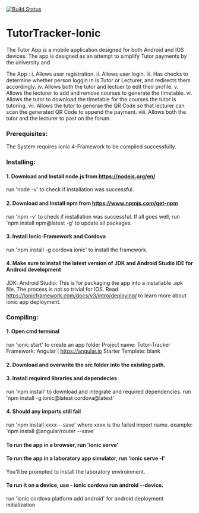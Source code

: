 [![Build Status](https://travis-ci.org/1154046/Tutor-Tracker.svg?branch=master)](https://travis-ci.org/1154046/Tutor-Tracker)

# TutorTracker-Ionic

The Tutor App is a mobile application designed for both Android and IOS devices. The app is designed as an attempt to simplify Tutor payments by the university and 

The App : i. Allows user registration.
         ii. Allows user login.
         iii. Has checks to determine whether person loggin in is Tutor or Lecturer, and redirects them accordingly.
         iv. Allows both the tutor and lectuer to edit their profile.
         v. Allows the lecturer to add and remove courses to generate the timetable.
         vi. Allows the tutor to download the timetable for the courses the tutor is tutoring.
         vii. Allows the tutor to generae the QR Code so that lecturer can scan the generated QR Code to append the payment.
         viii. Allows both the tutor and the lecturer to post on the forum.

### Prerequisites:
The System requires ionic 4-Framework to be compiled successfully.

### Installing:

#### 1. Download and Install node.js from https://nodejs.org/en/
run 'node -v' to check if installation was successful.


#### 2. Download and Install npm from https://www.npmjs.com/get-npm
run 'npm -v' to check if installation was successful.
If all goes well, run 'npm install npm@latest -g' to update all packages.


#### 3. Install Ionic-Framework and Cordova
run 'npm install -g cordova ionic' to install the framework.


#### 4. Make sure to install the latest version of JDK and Android Studio IDE for Android development
JDK: 
Android Studio:
This is for packaging the app into a installable .apk file.
The process is not so trivial for IOS. Read https://ionicframework.com/docs/v3/intro/deploying/ to learn more about ionic app deployment.


### Compiling:

#### 1. Open cmd terminal 
run 'ionic start' to create an app folder 
Project name: Tutor-Tracker
Framework: Angular | https://angular.io
Starter Template: blank

#### 2. Download and overwrite the src folder into the existing path.

#### 3. Install required libraries and dependecies
run 'npm install' to download and integrate and required dependencies.
run 'npm install -g ionic@latest cordova@latest'

#### 4. Should any imports still fail
run 'npm install xxxx --save' where xxxx is the failed import name.
example: 'npm install @angular/router --save'

#### To run the app in a browser, run 'ionic serve'

#### To run the app in a laboratory app simulator, run 'ionic serve -l'
You'll be prompted to install the laboratory enviroinment.

#### To run it on a device, use  - ionic cordova run android --device.

run 'ionic cordova platform add android' for android deployment initialization
